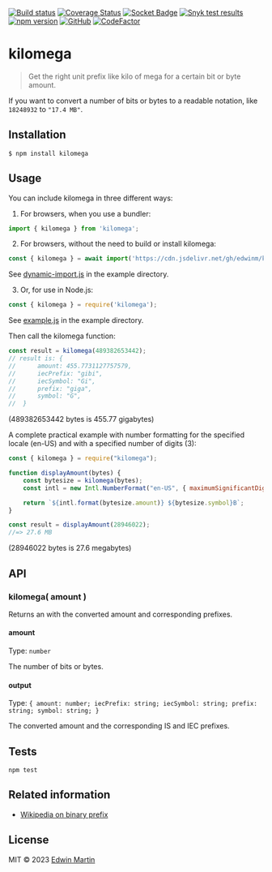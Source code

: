 [![Build status](https://api.travis-ci.com/edwinm/kilomega.svg?branch=master&status=unknown)](https://app.travis-ci.com/github/edwinm/kilomega) [![Coverage Status](https://coveralls.io/repos/github/edwinm/kilomega/badge.svg?branch=master)](https://coveralls.io/github/edwinm/kilomega?branch=master) [![Socket Badge](https://socket.dev/api/badge/npm/package/kilomega)](https://socket.dev/npm/package/kilomega) [![Snyk test results](https://snyk.io/test/github/edwinm/kilomega/badge.svg)](https://snyk.io/test/github/edwinm/kilomega) [![npm version](https://badge.fury.io/js/kilomega.svg)](https://www.npmjs.com/package/kilomega) [![GitHub](https://img.shields.io/github/license/edwinm/kilomega.svg)](https://github.com/edwinm/kilomega/blob/master/LICENSE) [![CodeFactor](https://www.codefactor.io/repository/github/edwinm/kilomega/badge)](https://www.codefactor.io/repository/github/edwinm/kilomega)
# kilomega

> Get the right unit prefix like kilo of mega for a certain bit or byte amount.

If you want to convert a number of bits or bytes to a readable notation,
like `18248932` to `"17.4 MB"`.

## Installation

```shell
$ npm install kilomega
```

## Usage

You can include kilomega in three different ways:

1) For browsers, when you use a bundler:

```js
import { kilomega } from 'kilomega';
```

2) For browsers, without the need to build or install kilomega:

```js
const { kilomega } = await import('https://cdn.jsdelivr.net/gh/edwinm/kilomega@1.0/kilomega.js');
```

See [dynamic-import.js](example/dynamic-import.js) in the example directory.

3) Or, for use in Node.js:

```js
const { kilomega } = require('kilomega');
```

See [example.js](example/example.js) in the example directory.

Then call the kilomega function:

```js
const result = kilomega(489382653442);
// result is: {
// 		amount: 455.7731127757579,
// 		iecPrefix: "gibi",
// 		iecSymbol: "Gi",
// 		prefix: "giga",
// 		symbol: "G",
// 	}
```
(489382653442 bytes is 455.77 gigabytes)

A complete practical example with number formatting for the specified locale (en-US) and with a
specified number of digits (3):

```js
const { kilomega } = require("kilomega");

function displayAmount(bytes) {
	const bytesize = kilomega(bytes);
	const intl = new Intl.NumberFormat("en-US", { maximumSignificantDigits: 3 });

	return `${intl.format(bytesize.amount)} ${bytesize.symbol}B`;
}

const result = displayAmount(28946022);
//=> 27.6 MB
```

(28946022 bytes is 27.6 megabytes)

## API

### kilomega( amount )

Returns an with the converted amount and corresponding prefixes.

#### amount

Type: `number`

The number of bits or bytes.

#### output

Type: `{
	amount: number;
	iecPrefix: string;
	iecSymbol: string;
	prefix: string;
	symbol: string;
}`

The converted amount and the corresponding IS and IEC prefixes.

## Tests

```shell
npm test
```

## Related information

- [Wikipedia on binary prefix](https://en.wikipedia.org/wiki/Binary_prefix)

## License

MIT © 2023 [Edwin Martin](https://bitstorm.org/)
